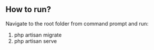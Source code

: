 How to run?
--------------
Navigate to the root folder from command prompt and run: 

1. php artisan migrate
2. php artisan serve